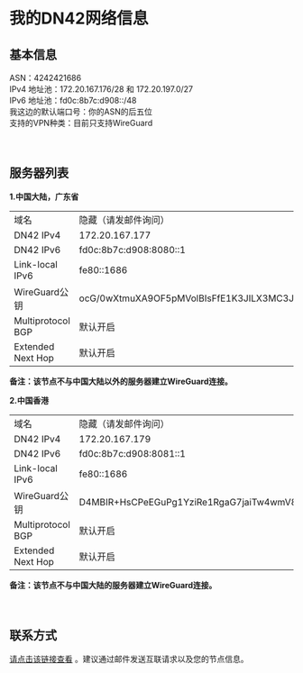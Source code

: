# 我的DN42网络信息

## 基本信息
   ASN：4242421686</br>
   IPv4 地址池：172.20.167.176/28 和 172.20.197.0/27</br>
   IPv6 地址池：fd0c:8b7c:d908::/48</br>
   我这边的默认端口号：你的ASN的后五位</br>
   支持的VPN种类：目前只支持WireGuard
</br>  
</br>    
## 服务器列表

**1.中国大陆，广东省**
   <div style="width: 100%;">
<table style="width: 100%; border-collapse: collapse;">
  <tbody>
    <tr>
      <td>域名</td>
      <td>隐藏（请发邮件询问）</td>
    </tr>
    <tr>
      <td>DN42 IPv4</td>
      <td>172.20.167.177</td>
    </tr>
    <tr>
      <td>DN42 IPv6</td>
      <td>fd0c:8b7c:d908:8080::1</td>
    </tr>
    <tr>
      <td>Link-local IPv6</td>
      <td>fe80::1686</td>
    </tr>
    <tr>
      <td>WireGuard公钥</td>
      <td>ocG/0wXtmuXA9OF5pMVolBIsFfE1K3JILX3MC3J5pGI=</td>
    </tr>
    <tr>
      <td>Multiprotocol BGP</td>
      <td>默认开启</td>
    </tr>
    <tr>
      <td>Extended Next Hop</td>
      <td>默认开启</td>
    </tr>
  </tbody>
</table>
</div>

  **备注：该节点不与中国大陆以外的服务器建立****WireGuard****连接。**
</br>  
  
**2.中国香港**
   <div style="width: 100%;">
<table style="width: 100%; border-collapse: collapse;">
  <tbody>
    <tr>
      <td>域名</td>
      <td>隐藏（请发邮件询问）</td>
    </tr>
    <tr>
      <td>DN42 IPv4</td>
      <td>172.20.167.179</td>
    </tr>
    <tr>
      <td>DN42 IPv6</td>
      <td>fd0c:8b7c:d908:8081::1</td>
    </tr>
    <tr>
      <td>Link-local IPv6</td>
      <td>fe80::1686</td>
    </tr>
    <tr>
      <td>WireGuard公钥</td>
      <td>D4MBIR+HsCPeEGuPg1YziRe1RgaG7jaiTw4wmV8XZUY=</td>
    </tr>
    <tr>
      <td>Multiprotocol BGP</td>
      <td>默认开启</td>
    </tr>
    <tr>
      <td>Extended Next Hop</td>
      <td>默认开启</td>
    </tr>
  </tbody>
</table>
</div>

  **备注：该节点不与中国大陆的服务器建立****WireGuard****连接。**
</br>  
</br> 
## 联系方式
[请点击该链接查看](/zh-cn/contact/) 。建议通过邮件发送互联请求以及您的节点信息。